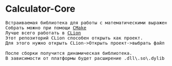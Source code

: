 # Calculator-Core
<pre>
Встраиваемая библиотека для работы с математическими выражениями
Собрать можно при помощи <a href='https://habr.com/ru/post/155467/'>CMake</a>
Лучше всего работать в <a href='http://bit.ly/2p5fVDh'>CLion</a>
Этот репозиторий CLion способен открыть как проект. 
Для этого нужно открыть CLion->Открыть проект->выбрать файл CMakeLists.txt

После сборки получится динамическая библиотека.
В зависимости от платформы будет расширение .dll\.so\.dylib
</pre>
